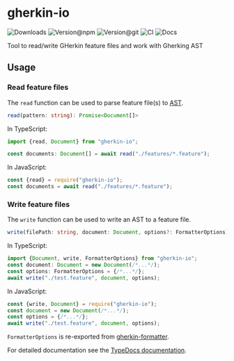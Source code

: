 # gherkin-io

![Downloads](https://img.shields.io/npm/dw/gherkin-io?style=flat-square)
![Version@npm](https://img.shields.io/npm/v/gherkin-io?label=version%40npm&style=flat-square)
![Version@git](https://img.shields.io/github/package-json/v/gherking/gherkin-io/master?label=version%40git&style=flat-square)
![CI](https://img.shields.io/github/workflow/status/gherking/gherkin-io/CI/master?label=ci&style=flat-square)
![Docs](https://img.shields.io/github/workflow/status/gherking/gherkin-io/Docs/master?label=docs&style=flat-square)

Tool to read/write GHerkin feature files and work with Gherking AST

## Usage

### Read feature files

The `read` function can be used to parse feature file(s) to [AST](https://github.com/gherking/gherkin-io).

```typescript
read(pattern: string): Promise<Document[]>
```

In TypeScript:
```typescript
import {read, Document} from "gherkin-io";

const documents: Document[] = await read("./features/*.feature");
```

In JavaScript:
```javascript
const {read} = require("gherkin-io");
const documents = await read("./features/*.feature");
```

### Write feature files

The `write` function can be used to write an AST to a feature file.

```typescript
write(filePath: string, document: Document, options?: FormatterOptions): Promise<void>
```

In TypeScript:
```typescript
import {Document, write, FormatterOptions} from "gherkin-io";
const document: Document = new Document(/*...*/);
const options: FormatterOptions = {/*...*/};
await write("./test.feature", document, options);
```

In JavaScript:
```javascript
const {write, Document} = require("gherkin-io");
const document = new Document(/*...*/);
const options = {/*...*/};
await write("./test.feature", document, options);
```

`FormatterOptions` is re-exported from [gherkin-formatter](https://github.com/gherking/gherkin-formatter).

For detailed documentation see the [TypeDocs documentation](https://gherking.github.io/gherkin-io/).
